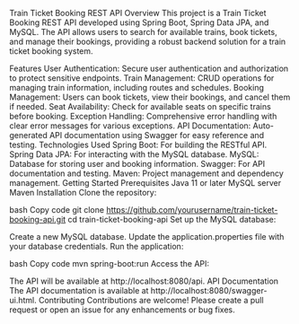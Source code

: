 Train Ticket Booking REST API
Overview
This project is a Train Ticket Booking REST API developed using Spring Boot, Spring Data JPA, and MySQL. The API allows users to search for available trains, book tickets, and manage their bookings, providing a robust backend solution for a train ticket booking system.

Features
User Authentication: Secure user authentication and authorization to protect sensitive endpoints.
Train Management: CRUD operations for managing train information, including routes and schedules.
Booking Management: Users can book tickets, view their bookings, and cancel them if needed.
Seat Availability: Check for available seats on specific trains before booking.
Exception Handling: Comprehensive error handling with clear error messages for various exceptions.
API Documentation: Auto-generated API documentation using Swagger for easy reference and testing.
Technologies Used
Spring Boot: For building the RESTful API.
Spring Data JPA: For interacting with the MySQL database.
MySQL: Database for storing user and booking information.
Swagger: For API documentation and testing.
Maven: Project management and dependency management.
Getting Started
Prerequisites
Java 11 or later
MySQL server
Maven
Installation
Clone the repository:

bash
Copy code
git clone https://github.com/yourusername/train-ticket-booking-api.git
cd train-ticket-booking-api
Set up the MySQL database:

Create a new MySQL database.
Update the application.properties file with your database credentials.
Run the application:

bash
Copy code
mvn spring-boot:run
Access the API:

The API will be available at http://localhost:8080/api.
API Documentation
The API documentation is available at http://localhost:8080/swagger-ui.html.
Contributing
Contributions are welcome! Please create a pull request or open an issue for any enhancements or bug fixes.
